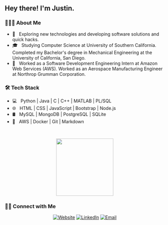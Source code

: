 <h2> Hey there! I'm Justin.</h2>

<h3> 👨🏻‍💻 About Me </h3>

- 🤔 &nbsp; Exploring new technologies and developing software solutions and quick hacks.
- 🎓 &nbsp; Studying Computer Science at University of Southern California. Completed my Bachelor's degree in Mechanical
Engineering at the University of California, San Diego.
- 💼 &nbsp; Worked as a Software Development Engineering Intern at Amazon Web Services (AWS). Worked as an Aerospace
Manufacturing Engineer at Northrop Grumman Corporation.

<h3>🛠 Tech Stack</h3>

- 💻 &nbsp; Python | Java | C | C++ | MATLAB | PL/SQL
- 🌐 &nbsp; HTML | CSS | JavaScript | Bootstrap | Node.js
- 🛢 &nbsp; MySQL | MongoDB | PostgreSQL | SQLite
- 🔧 &nbsp; AWS | Docker | Git | Markdown

<br/>

<p align="center">
    <a href="https://github.com/justindho">
    <img height="180em" src="https://github-readme-stats.vercel.app/api/?username=justindho&show_icons=true&title_color=fff&icon_color=79ff97&text_color=9f9f9f&bg_color=151515&include_all_commits=true&count_private=true" />
    </a>
</p>

<h3> 🤝🏻 Connect with Me </h3>

<p align="center">
<a href="https://www.justindho.github.io/"><img alt="Website" src="https://img.shields.io/badge/Website-www.justindho.github.io-blue?style=flat-square&logo=google-chrome"></a>
<a href="https://www.linkedin.com/in/justindho/"><img alt="LinkedIn" src="https://img.shields.io/badge/LinkedIn-Justin%20Ho%20-blue?style=flat-square&logo=linkedin"></a>
<a href="mailto:hojustin@usc.edu"><img alt="Email" src="https://img.shields.io/badge/Email-hojustin@usc.edu-blue?style=flat-square&logo=gmail"></a>
</p>
